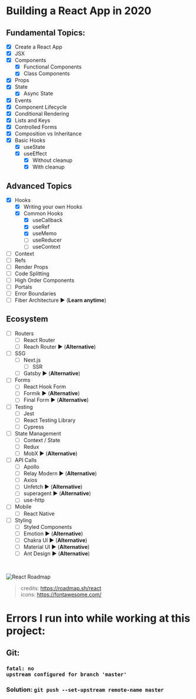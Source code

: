 # Building a React App in 2020
## Fundamental Topics:
- [x] Create a React App
- [x] JSX
- [x] Components
    - [x] Functional Components
    - [x] Class Components
- [x] Props
- [x] State
    - [x] Async State
- [x] Events
- [x] Component Lifecycle
- [x] Conditional Rendering
- [x] Lists and Keys
- [x] Controlled Forms
- [x] Composition vs Inheritance
- [x] Basic Hooks
    - [x] useState
    - [x] useEffect
        - [x] Without cleanup
        - [x] With cleanup
## Advanced Topics
- [x] Hooks
    - [x] Writing your own Hooks
    - [x] Common Hooks
        - [x] useCallback
        - [x] useRef
        - [x] useMemo
        - [ ] useReducer
        - [ ] useContext
- [ ] Context
- [ ] Refs
- [ ] Render Props
- [ ] Code Splitting
- [ ] High Order Components
- [ ] Portals
- [ ] Error Boundaries
- [ ] Fiber Architecture :arrow_forward: (<b>Learn anytime</b>)
## Ecosystem
- [ ] Routers
    - [ ] React Router
    - [ ] Reach Router :arrow_forward: (<b>Alternative</b>)
- [ ] SSG
    - [ ] Next.js
        - [ ] SSR
    - [ ] Gatsby :arrow_forward: (<b>Alternative</b>)
- [ ] Forms
    - [ ] React Hook Form
    - [ ] Formik :arrow_forward: (<b>Alternative</b>)
    - [ ] Final Form :arrow_forward: (<b>Alternative</b>)
- [ ] Testing
    - [ ] Jest
    - [ ] React Testing Library
    - [ ] Cypress
- [ ] State Management
    - [ ] Context / State
    - [ ] Redux
    - [ ] MobX :arrow_forward: (<b>Alternative</b>)
- [ ] API Calls
    - [ ] Apollo
    - [ ] Relay Modern :arrow_forward: (<b>Alternative</b>)
    - [ ] Axios
    - [ ] Unfetch :arrow_forward: (<b>Alternative</b>)
    - [ ] superagent :arrow_forward: (<b>Alternative</b>)
    - [ ] use-http
- [ ] Mobile
    - [ ] React Native
- [ ] Styling
    - [ ] Styled Components
    - [ ] Emotion :arrow_forward: (<b>Alternative</b>)
    - [ ] Chakra UI :arrow_forward: (<b>Alternative</b>)
    - [ ] Material UI :arrow_forward: (<b>Alternative</b>)
    - [ ] Ant Design :arrow_forward: (<b>Alternative</b>)
<br/>

![React Roadmap](https://roadmap.sh/roadmaps/react.png)
> credits: https://roadmap.sh/react <br/>
> icons: https://fontawesome.com/
# Errors I run into while working at this project:
## Git:
### <code>fatal: no upstream configured for branch 'master'</code>
### Solution: <code>git push --set-upstream <b>remote-name</b> master</code>